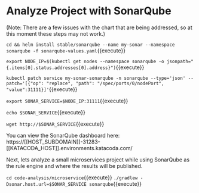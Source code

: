 # Analyze Project with SonarQube #

(Note: There are a few issues with the chart that are being addressed, so at this moment these steps may not work.)

`cd && helm install stable/sonarqube --name my-sonar --namespace sonarqube -f sonarqube-values.yaml`{{execute}}

`export NODE_IP=$(kubectl get nodes --namespace sonarqube -o jsonpath="{.items[0].status.addresses[0].address}")`{{execute}}

`kubectl patch service my-sonar-sonarqube -n sonarqube --type='json' --patch='[{"op": "replace", "path": "/spec/ports/0/nodePort", "value":31111}]'`{{execute}}

`export SONAR_SERVICE=$NODE_IP:31111`{{execute}}

`echo $SONAR_SERVICE`{{execute}}

`wget http://$SONAR_SERVICE`{{execute}}


You can view the SonarQube dashboard here:
https://[[HOST_SUBDOMAIN]]-31283-[[KATACODA_HOST]].environments.katacoda.com/

Next, lets analyze a small microservices project while using SonarQube as the rule engine and where the results will be published.

`cd code-analysis/microservice`{{execute}}
`./gradlew -Dsonar.host.url=$SONAR_SERVICE sonarqube`{{execute}}
